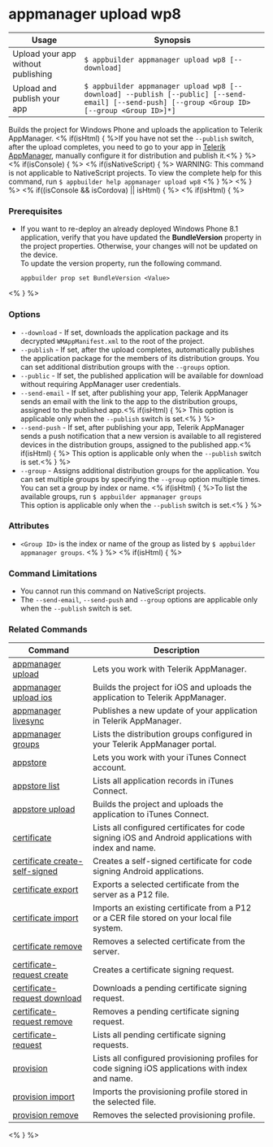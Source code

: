 appmanager upload wp8
==========

Usage | Synopsis
------|-------
Upload your app without publishing | `$ appbuilder appmanager upload wp8 [--download]`
Upload and publish your app | `$ appbuilder appmanager upload wp8 [--download] --publish [--public] [--send-email] [--send-push] [--group <Group ID> [--group <Group ID>]*]`   

Builds the project for Windows Phone and uploads the application to Telerik AppManager. <% if(isHtml) { %>If you have not set the `--publish` switch, after the upload completes, you need to go to your app in [Telerik AppManager](https://platform.telerik.com/appmanager), manually configure it for distribution and publish it.<% } %> 
<% if(isConsole) { %>
<% if(isNativeScript) { %>
WARNING: This command is not applicable to NativeScript projects. To view the complete help for this command, run `$ appbuilder help appmanager upload wp8`
<% } %> 
<% } %>
<% if((isConsole && isCordova) || isHtml) { %>
<% if(isHtml) { %>
### Prerequisites

* If you want to re-deploy an already deployed Windows Phone 8.1 application, verify that you have updated the **BundleVersion** property in the project properties. Otherwise, your changes will not be updated on the device.<br/>To update the version property, run the following command.

	```Shell
	appbuilder prop set BundleVersion <Value>
	```

<% } %>
### Options
* `--download` - If set, downloads the application package and its decrypted `WMAppManifest.xml` to the root of the project.
* `--publish` - If set, after the upload completes, automatically publishes the application package for the members of its distribution groups. You can set additional distribution groups with the `--groups` option.
* `--public` - If set, the published application will be available for download without requiring AppManager user credentials.
* `--send-email` - If set, after publishing your app, Telerik AppManager sends an email with the link to the app to the distribution groups, assigned to the published app.<% if(isHtml) { %> This option is applicable only when the `--publish` switch is set.<% } %> 
* `--send-push` - If set, after publishing your app, Telerik AppManager sends a push notification that a new version is available to all registered devices in the distribution groups, assigned to the published app.<% if(isHtml) { %> This option is applicable only when the `--publish` switch is set.<% } %>
* `--group` - Assigns additional distribution groups for the application. You can set multiple groups by specifying the `--group` option multiple times. You can set a group by index or name. <% if(isHtml) { %>To list the available groups, run `$ appbuilder appmanager groups`<br/>This option is applicable only when the `--publish` switch is set.<% } %>

### Attributes
* `<Group ID>` is the index or name of the group as listed by `$ appbuilder appmanager groups`.
<% } %>
<% if(isHtml) { %> 
### Command Limitations

* You cannot run this command on NativeScript projects.
* The `--send-email`, `--send-push` and `--group` options are applicable only when the `--publish` switch is set.

### Related Commands

Command | Description
----------|----------
[appmanager upload](appmanager.html) | Lets you work with Telerik AppManager.
[appmanager upload ios](appmanager-upload-ios.html) | Builds the project for iOS and uploads the application to Telerik AppManager.
[appmanager livesync](appmanager-livesync.html) | Publishes a new update of your application in Telerik AppManager.
[appmanager groups](appmanager-groups.html) | Lists the distribution groups configured in your Telerik AppManager portal.
[appstore](appstore.html) | Lets you work with your iTunes Connect account.
[appstore list](appstore-list.html) | Lists all application records in iTunes Connect.
[appstore upload](appstore-upload.html) | Builds the project and uploads the application to iTunes Connect.
[certificate](certificate.html) | Lists all configured certificates for code signing iOS and Android applications with index and name.
[certificate create-self-signed](certificate-create-self-signed.html) | Creates a self-signed certificate for code signing Android applications.
[certificate export](certificate-export.html) | Exports a selected certificate from the server as a P12 file.
[certificate import](certificate-import.html) | Imports an existing certificate from a P12 or a CER file stored on your local file system.
[certificate remove](certificate-remove.html) | Removes a selected certificate from the server.
[certificate-request create](certificate-request-create.html) | Creates a certificate signing request.
[certificate-request download](certificate-request-download.html) | Downloads a pending certificate signing request.
[certificate-request remove](certificate-request-remove.html) | Removes a pending certificate signing request.
[certificate-request](certificate-request.html) | Lists all pending certificate signing requests.
[provision](provision.html) | Lists all configured provisioning profiles for code signing iOS applications with index and name.
[provision import](provision-import.html) | Imports the provisioning profile stored in the selected file.
[provision remove](provision-remove.html) | Removes the selected provisioning profile.
<% } %>
